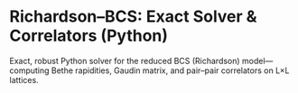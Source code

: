 # Richardson–BCS: Exact Solver & Correlators (Python)
Exact, robust Python solver for the reduced BCS (Richardson) model—computing Bethe rapidities, Gaudin matrix, and pair–pair correlators on L×L lattices.


